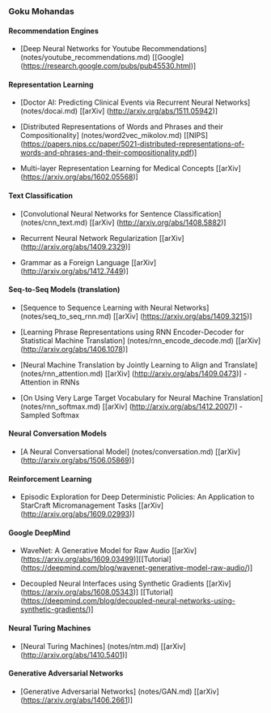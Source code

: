 ### Goku Mohandas

#### Recommendation Engines
- [Deep Neural Networks for Youtube Recommendations] (notes/youtube_recommendations.md) [[Google] (https://research.google.com/pubs/pub45530.html)]

#### Representation Learning

- [Doctor AI: Predicting Clinical Events via Recurrent Neural Networks] (notes/docai.md) [[arXiv] (http://arxiv.org/abs/1511.05942)]

- [Distributed Representations of Words and Phrases and their Compositionality] (notes/word2vec_mikolov.md) [[NIPS] (https://papers.nips.cc/paper/5021-distributed-representations-of-words-and-phrases-and-their-compositionality.pdf)]

- Multi-layer Representation Learning for Medical Concepts [[arXiv] (https://arxiv.org/abs/1602.05568)]

#### Text Classification

 - [Convolutional Neural Networks for Sentence Classification] (notes/cnn_text.md) [[arXiv] (http://arxiv.org/abs/1408.5882)]
  
 - Recurrent Neural Network Regularization [[arXiv] (http://arxiv.org/abs/1409.2329)]
 
 - Grammar as a Foreign Language [[arXiv] (http://arxiv.org/abs/1412.7449)]
 
#### Seq-to-Seq Models (translation)
 
 - [Sequence to Sequence Learning with Neural Networks] (notes/seq_to_seq_rnn.md) [[arXiv] (https://arxiv.org/abs/1409.3215)]
 
 - [Learning Phrase Representations using RNN Encoder-Decoder for Statistical Machine Translation] (notes/rnn_encode_decode.md) [[arXiv] (http://arxiv.org/abs/1406.1078)]
 
- [Neural Machine Translation by Jointly Learning to Align and Translate] (notes/rnn_attention.md) [[arXiv] (http://arxiv.org/abs/1409.0473)] - Attention in RNNs
 
- [On Using Very Large Target Vocabulary for Neural Machine Translation] (notes/rnn_softmax.md) [[arXiv] (http://arxiv.org/abs/1412.2007)] - Sampled Softmax 

#### Neural Conversation Models

 - [A Neural Conversational Model] (notes/conversation.md) [[arXiv] (http://arxiv.org/abs/1506.05869)]

#### Reinforcement Learning

- Episodic Exploration for Deep Deterministic Policies: An Application to StarCraft Micromanagement Tasks [[arXiv] (http://arxiv.org/abs/1609.02993)]

#### Google DeepMind

- WaveNet: A Generative Model for Raw Audio [[arXiv] (https://arxiv.org/abs/1609.03499)][[Tutorial] (https://deepmind.com/blog/wavenet-generative-model-raw-audio/)]

- Decoupled Neural Interfaces using Synthetic Gradients [[arXiv] (https://arxiv.org/abs/1608.05343)] [[Tutorial] (https://deepmind.com/blog/decoupled-neural-networks-using-synthetic-gradients/)]

#### Neural Turing Machines

- [Neural Turing Machines] (notes/ntm.md) [[arXiv] (http://arxiv.org/abs/1410.5401)]

#### Generative Adversarial Networks
- [Generative Adversarial Networks] (notes/GAN.md) [[arXiv] (https://arxiv.org/abs/1406.2661)]

